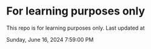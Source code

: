 # For learning purposes only
This repo is for learning purposes only.
Last updated at

Sunday, June 16, 2024 7:59:00 PM

